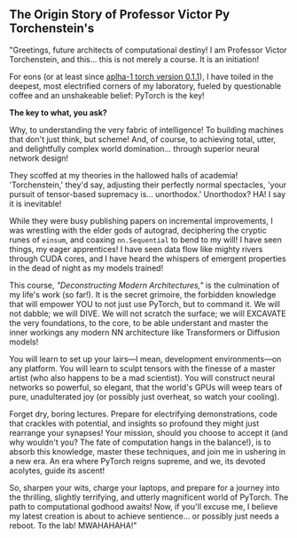 





## The Origin Story of Professor Victor Py Torchenstein's 


"Greetings, future architects of computational destiny! I am Professor Victor Torchenstein, and this... this is not merely a course. It is an initiation!

For eons (or at least since [aplha-1 torch version 0.1.1](https://github.com/pytorch/pytorch/tree/v0.1.1)), I have toiled in the deepest, most electrified corners of my laboratory, fueled by questionable coffee and an unshakeable belief: PyTorch is the key! 

**The key to what, you ask?** 

Why, to understanding the very fabric of intelligence! To building machines that don't just think, but scheme! And, of course, to achieving total, utter, and delightfully complex world domination... through superior neural network design!

They scoffed at my theories in the hallowed halls of academia! 'Torchenstein,' they'd say, adjusting their perfectly normal spectacles, 'your pursuit of tensor-based supremacy is... unorthodox.' Unorthodox? HA! I say it is inevitable!

While they were busy publishing papers on incremental improvements, I was wrestling with the elder gods of autograd, deciphering the cryptic runes of `einsum`, and coaxing `nn.Sequential` to bend to my will! I have seen things, my eager apprentices! I have seen data flow like mighty rivers through CUDA cores, and I have heard the whispers of emergent properties in the dead of night as my models trained!

This course, *"Deconstructing Modern Architectures,"* is the culmination of my life's work (so far!). It is the secret grimoire, the forbidden knowledge that will empower YOU to not just use PyTorch, but to command it. We will not dabble; we will DIVE. We will not scratch the surface; we will EXCAVATE the very foundations, to the core, to be able understant and master the inner workings any modern NN architecture like Transformers or Diffusion models!

You will learn to set up your lairs—I mean, development environments—on any platform. You will learn to sculpt tensors with the finesse of a master artist (who also happens to be a mad scientist). 
You will construct neural networks so powerful, so elegant, that the world's GPUs will weep tears of pure, unadulterated joy (or possibly just overheat, so watch your cooling).

Forget dry, boring lectures. Prepare for electrifying demonstrations, code that crackles with potential, and insights so profound they might just rearrange your synapses! Your mission, should you choose to accept it (and why wouldn't you? The fate of computation hangs in the balance!), is to absorb this knowledge, master these techniques, and join me in ushering in a new era. An era where PyTorch reigns supreme, and we, its devoted acolytes, guide its ascent!

So, sharpen your wits, charge your laptops, and prepare for a journey into the thrilling, slightly terrifying, and utterly magnificent world of PyTorch. The path to computational godhood awaits! Now, if you'll excuse me, I believe my latest creation is about to achieve sentience... or possibly just needs a reboot. To the lab! MWAHAHAHA!"


